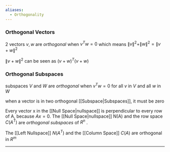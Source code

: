 ```yaml
---
aliases:
  - Orthogonality
---
```

### Orthogonal Vectors
2 vectors $v, w$ are _orthogonal_ when $v^Tw = 0$ which means $\|v\|^2 + \|w\|^2 = \|v+w\|^2$ 

$\|v+w\|^2$ can be seen as $(v+w)^T(v+w)$


### Orthogonal Subspaces
subspaces $V$ and $W$ are _orthogonal_ when $v^Tw = 0$ for all $v$ in $V$ and all $w$ in $W$

when a vector is in two orthogonal [[Subspace|Subspaces]], it must be zero

 Every vector x in the [[Null Space|nullspace]] is perpendicular to every row of A, because $Ax = 0$. 
 The [[Null Space|nullspace]] N(A) and the row space $C(A^T)$ are _orthogonal subspaces_ of $R^n$ .

The [[Left Nullspace]] $N(A^T)$ and the [[Column Space]] $C(A)$ are orthogonal in $R^m$

---